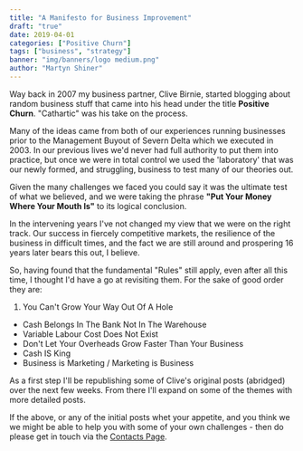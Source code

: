 ```yaml
---
title: "A Manifesto for Business Improvement"
draft: "true"
date: 2019-04-01
categories: ["Positive Churn"]
tags: ["business", "strategy"]
banner: "img/banners/logo medium.png"
author: "Martyn Shiner"
---
```


Way back in 2007 my business partner, Clive Birnie, started blogging about random business stuff that came into his head under the title __Positive Churn__. "Cathartic" was his take on the process.

Many of the ideas came from both of our experiences running businesses prior to the Management Buyout of Severn Delta which we executed in 2003. In our previous lives we'd never had full authority to put them into practice, but once we were in total control we used the 'laboratory' that was our newly formed, and struggling, business to test many of our theories out.

Given the many challenges we faced you could say it was the ultimate test of what we believed, and we were taking the phrase **"Put Your Money Where Your Mouth Is"** to its logical conclusion.

In the intervening years I've not changed my view that we were on the right track. Our success in fiercely competitive markets, the resilience of the business in difficult times, and the fact we are still around and prospering 16 years later bears this out, I believe.  

So, having found that the fundamental "Rules" still apply, even after all this time, I thought I'd have a go at revisiting them. For the sake of good order they are:

1. You Can't Grow Your Way Out Of A Hole
- Cash Belongs In The Bank Not In The Warehouse
- Variable Labour Cost Does Not Exist
- Don't Let Your Overheads Grow Faster Than Your Business
- Cash IS King
- Business is Marketing / Marketing is Business

As a first step I'll be republishing some of Clive's original posts (abridged) over the next few weeks. From there I'll expand on some of the themes with more detailed posts.

If the above, or any of the initial posts whet your appetite, and you think we we might be able to help you with some of your own challenges - then do please get in touch via the [Contacts Page](/contact/).